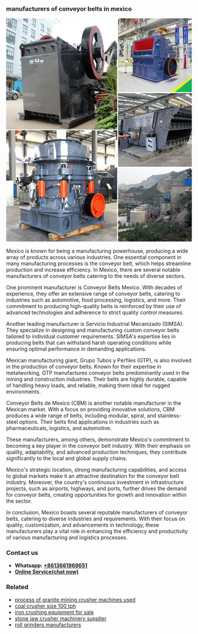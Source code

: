 <h3>manufacturers of conveyor belts in mexico</h3><img src='1708587052.jpg' alt=''><p>Mexico is known for being a manufacturing powerhouse, producing a wide array of products across various industries. One essential component in many manufacturing processes is the conveyor belt, which helps streamline production and increase efficiency. In Mexico, there are several notable manufacturers of conveyor belts catering to the needs of diverse sectors.</p><p>One prominent manufacturer is Conveyor Belts Mexico. With decades of experience, they offer an extensive range of conveyor belts, catering to industries such as automotive, food processing, logistics, and more. Their commitment to producing high-quality belts is reinforced by their use of advanced technologies and adherence to strict quality control measures.</p><p>Another leading manufacturer is Servicio Industrial Mecanizado (SIMSA). They specialize in designing and manufacturing custom conveyor belts tailored to individual customer requirements. SIMSA's expertise lies in producing belts that can withstand harsh operating conditions while ensuring optimal performance in demanding applications.</p><p>Mexican manufacturing giant, Grupo Tubos y Perfiles (GTP), is also involved in the production of conveyor belts. Known for their expertise in metalworking, GTP manufactures conveyor belts predominantly used in the mining and construction industries. Their belts are highly durable, capable of handling heavy loads, and reliable, making them ideal for rugged environments.</p><p>Conveyor Belts de Mexico (CBM) is another notable manufacturer in the Mexican market. With a focus on providing innovative solutions, CBM produces a wide range of belts, including modular, spiral, and stainless-steel options. Their belts find applications in industries such as pharmaceuticals, logistics, and automotive.</p><p>These manufacturers, among others, demonstrate Mexico's commitment to becoming a key player in the conveyor belt industry. With their emphasis on quality, adaptability, and advanced production techniques, they contribute significantly to the local and global supply chains.</p><p>Mexico's strategic location, strong manufacturing capabilities, and access to global markets make it an attractive destination for the conveyor belt industry. Moreover, the country's continuous investment in infrastructure projects, such as airports, highways, and ports, further drives the demand for conveyor belts, creating opportunities for growth and innovation within the sector.</p><p>In conclusion, Mexico boasts several reputable manufacturers of conveyor belts, catering to diverse industries and requirements. With their focus on quality, customization, and advancements in technology, these manufacturers play a vital role in enhancing the efficiency and productivity of various manufacturing and logistics processes.</p><h3>Contact us</h3><ul><li><strong>Whatsapp:&nbsp;<a href="https://wa.me/8613661969651">+8613661969651</a></strong></li><li><a href="https://swt.shibang-china.com/?git&amp;zhl&amp;manufacturers of conveyor belts in mexico"><strong>Online Service(chat now)</strong></a></li></ul><h3>Related</h3><ul><li><a href='process of granite mining crusher machines used.md'>process of granite mining crusher machines used</a></li><li><a href='coal crusher size 100 tph.md'>coal crusher size 100 tph</a></li><li><a href='iron crushing equipment for sale.md'>iron crushing equipment for sale</a></li><li><a href='stone jaw crusher machinery supplier.md'>stone jaw crusher machinery supplier</a></li><li><a href='roll grinders manufacturers.md'>roll grinders manufacturers</a></li></ul>
